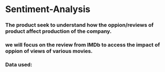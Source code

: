 # Sentiment-Analysis
### The product seek to understand how the oppion/reviews of product affect production of the company.
### we will focus on the review from IMDb to access the impact of oppion of views of various movies.
### Data used: 
